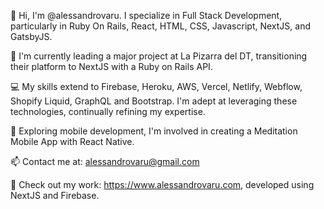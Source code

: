 👋 Hi, I'm @alessandrovaru. I specialize in Full Stack Development, particularly in Ruby On Rails, React, HTML, CSS, Javascript, NextJS, and GatsbyJS.

👀 I'm currently leading a major project at La Pizarra del DT, transitioning their platform to NextJS with a Ruby on Rails API.

💻 My skills extend to Firebase, Heroku, AWS, Vercel, Netlify, Webflow, Shopify Liquid, GraphQL and Bootstrap. I'm adept at leveraging these technologies, continually refining my expertise.

📱 Exploring mobile development, I'm involved in creating a Meditation Mobile App with React Native.

📫 Contact me at: alessandrovaru@gmail.com

🔗 Check out my work: https://www.alessandrovaru.com, developed using NextJS and Firebase.

<!---
alessandrovaru/alessandrovaru is a ✨ special ✨ repository because its `README.md` (this file) appears on your GitHub profile.
You can click the Preview link to take a look at your changes.
--->
